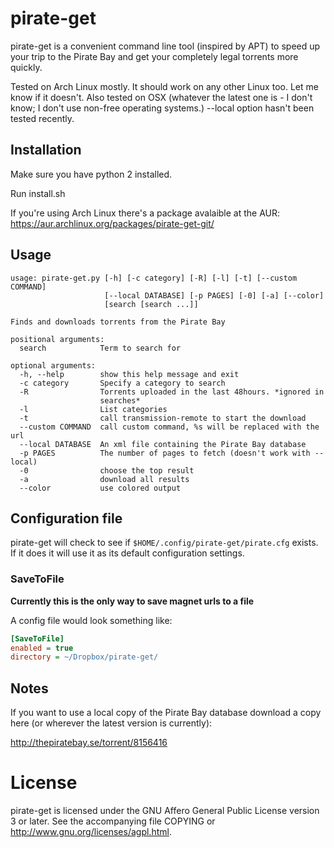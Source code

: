 # pirate-get

pirate-get is a convenient command line tool (inspired by APT) to speed up your trip to the Pirate Bay and get your completely legal torrents more quickly.

Tested on Arch Linux mostly. It should work on any other Linux too. Let me know if it doesn't. Also tested on OSX (whatever the latest one is - I don't know; I don't use non-free operating systems.) --local option hasn't been tested recently.


## Installation

Make sure you have python 2 installed.

Run install.sh

If you're using Arch Linux there's a package avalaible at the AUR:
https://aur.archlinux.org/packages/pirate-get-git/

## Usage

```
usage: pirate-get.py [-h] [-c category] [-R] [-l] [-t] [--custom COMMAND]
                     [--local DATABASE] [-p PAGES] [-0] [-a] [--color]
                     [search [search ...]]

Finds and downloads torrents from the Pirate Bay

positional arguments:
  search            Term to search for

optional arguments:
  -h, --help        show this help message and exit
  -c category       Specify a category to search
  -R                Torrents uploaded in the last 48hours. *ignored in
                    searches*
  -l                List categories
  -t                call transmission-remote to start the download
  --custom COMMAND  call custom command, %s will be replaced with the url
  --local DATABASE  An xml file containing the Pirate Bay database
  -p PAGES          The number of pages to fetch (doesn't work with --local)
  -0                choose the top result
  -a                download all results
  --color           use colored output
```

## Configuration file

pirate-get will check to see if `$HOME/.config/pirate-get/pirate.cfg` exists. If it does it will use it as its default configuration settings.

### SaveToFile

**Currently this is the only way to save magnet urls to a file**

A config file would look something like:

```INI
[SaveToFile]
enabled = true
directory = ~/Dropbox/pirate-get/
```

## Notes

If you want to use a local copy of the Pirate Bay database download a copy here (or wherever the latest version is currently):

http://thepiratebay.se/torrent/8156416


# License

pirate-get is licensed under the GNU Affero General Public License version 3 or later. See the accompanying file COPYING or http://www.gnu.org/licenses/agpl.html.
